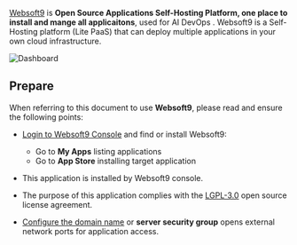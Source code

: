 [Websoft9](https://www.websoft9.com) is **Open Source Applications Self-Hosting Platform, one place to install and mange all applicaitons**, used for AI DevOps . Websoft9 is a Self-Hosting platform (Lite PaaS) that can deploy multiple applications in your own cloud infrastructure.


![Dashboard](https://libs.websoft9.com/Websoft9/DocsPicture/zh/websoft9/websoft9-dashboard.png)


## Prepare

When referring to this document to use **Websoft9**, please read and ensure the following points:

- [Login to Websoft9 Console](./login-console) and find or install Websoft9:
  - Go to **My Apps** listing applications 
  - Go to **App Store** installing target application

- This application is installed by Websoft9 console.


- The purpose of this application complies with the [LGPL-3.0](https://opensource.org/licenses/LGPL-3.0) open source license agreement.


- [Configure the domain name](./domain-set) or **server security group** opens external network ports for application access.